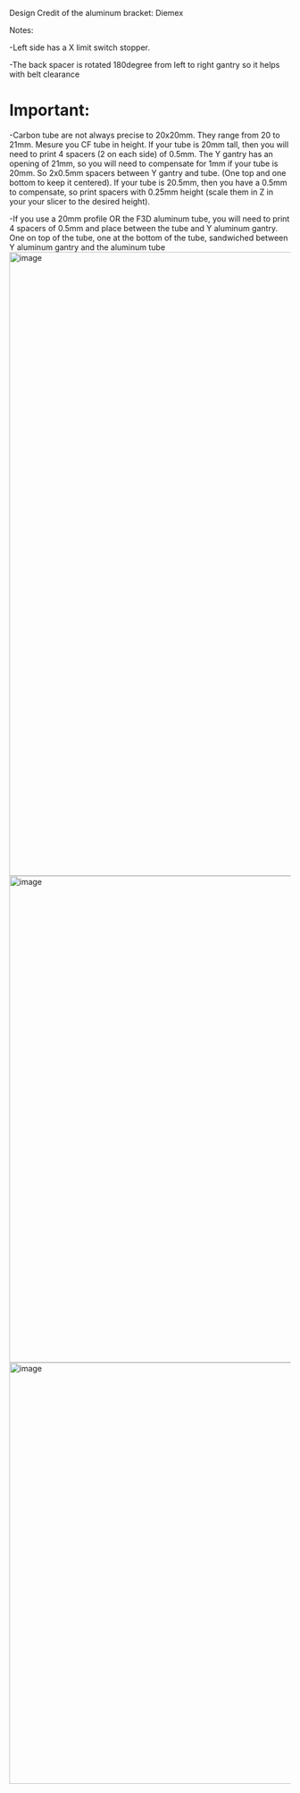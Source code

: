 Design Credit of the aluminum bracket: Diemex 

Notes:
  
  -Left side has a X limit switch stopper.
  
  -The back spacer is rotated 180degree from left to right gantry so it helps with belt clearance
  
  # Important:
  -Carbon tube are not always precise to 20x20mm. They range from 20 to 21mm. Mesure you CF tube in height. If your tube is 20mm tall, then you will need to print 4 spacers (2 on each side) of 0.5mm. The Y gantry has an opening of 21mm, so you will need to compensate for 1mm if your tube is 20mm. So 2x0.5mm spacers between Y gantry and tube. (One top and one bottom to keep it centered). If your tube is 20.5mm, then you have a 0.5mm to compensate, so print spacers with 0.25mm height (scale them in Z in your your slicer to the desired height).
  
  -If you use a 20mm profile OR the F3D aluminum tube, you will need to print 4 spacers of 0.5mm and place between the tube and Y aluminum gantry. One on top of the tube, one at the bottom of the tube, sandwiched between Y aluminum gantry and the aluminum tube
<img width="1118" alt="image" src="https://user-images.githubusercontent.com/37383368/210014308-633260e2-cee5-45a9-8f35-1bc93921a0fd.png">
<img width="872" alt="image" src="https://user-images.githubusercontent.com/37383368/210612649-91aae248-3e42-4859-90f8-8425e00d97a3.png">
<img width="755" alt="image" src="https://user-images.githubusercontent.com/37383368/210612677-5761a4e5-59da-45d9-a412-229c72a3e9e4.png">



